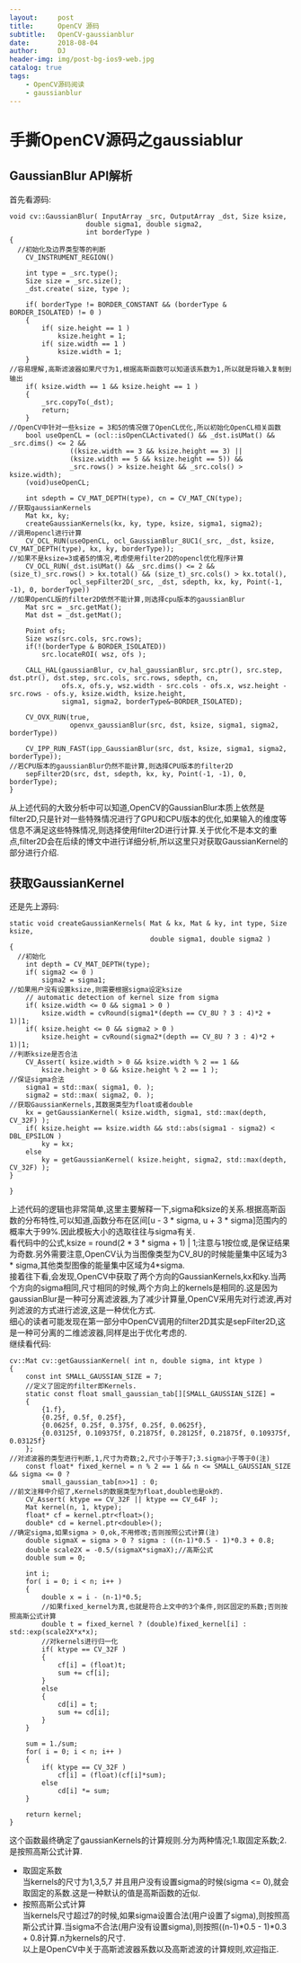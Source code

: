 ```yaml
---
layout:     post
title:      OpenCV 源码
subtitle:   OpenCV-gaussianblur
date:       2018-08-04
author:     DJ
header-img: img/post-bg-ios9-web.jpg
catalog: true
tags:
    - OpenCV源码阅读
    - gaussianblur
---
```

# 手撕OpenCV源码之gaussiablur
## GaussianBlur API解析           
首先看源码:              
```       
void cv::GaussianBlur( InputArray _src, OutputArray _dst, Size ksize,
                   double sigma1, double sigma2,
                   int borderType )
{
  //初始化及边界类型等的判断
    CV_INSTRUMENT_REGION()

    int type = _src.type();
    Size size = _src.size();
    _dst.create( size, type );

    if( borderType != BORDER_CONSTANT && (borderType & BORDER_ISOLATED) != 0 )
    {
        if( size.height == 1 )
            ksize.height = 1;
        if( size.width == 1 )
            ksize.width = 1;
    }
//容易理解,高斯滤波器如果尺寸为1,根据高斯函数可以知道该系数为1,所以就是将输入复制到输出
    if( ksize.width == 1 && ksize.height == 1 )
    {
        _src.copyTo(_dst);
        return;
    }
//OpenCV中针对一些ksize = 3和5的情况做了OpenCL优化,所以初始化OpenCL相关函数
    bool useOpenCL = (ocl::isOpenCLActivated() && _dst.isUMat() && _src.dims() <= 2 &&
               ((ksize.width == 3 && ksize.height == 3) ||
               (ksize.width == 5 && ksize.height == 5)) &&
               _src.rows() > ksize.height && _src.cols() > ksize.width);
    (void)useOpenCL;

    int sdepth = CV_MAT_DEPTH(type), cn = CV_MAT_CN(type);
//获取gaussianKernels
    Mat kx, ky;
    createGaussianKernels(kx, ky, type, ksize, sigma1, sigma2);
//调用opencl进行计算
    CV_OCL_RUN(useOpenCL, ocl_GaussianBlur_8UC1(_src, _dst, ksize, CV_MAT_DEPTH(type), kx, ky, borderType));
//如果不是ksize=3或者5的情况,考虑使用filter2D的opencl优化程序计算
    CV_OCL_RUN(_dst.isUMat() && _src.dims() <= 2 && (size_t)_src.rows() > kx.total() && (size_t)_src.cols() > kx.total(),
               ocl_sepFilter2D(_src, _dst, sdepth, kx, ky, Point(-1, -1), 0, borderType))
//如果OpenCL版的filter2D依然不能计算,则选择cpu版本的gaussianBlur
    Mat src = _src.getMat();
    Mat dst = _dst.getMat();

    Point ofs;
    Size wsz(src.cols, src.rows);
    if(!(borderType & BORDER_ISOLATED))
        src.locateROI( wsz, ofs );

    CALL_HAL(gaussianBlur, cv_hal_gaussianBlur, src.ptr(), src.step, dst.ptr(), dst.step, src.cols, src.rows, sdepth, cn,
             ofs.x, ofs.y, wsz.width - src.cols - ofs.x, wsz.height - src.rows - ofs.y, ksize.width, ksize.height,
             sigma1, sigma2, borderType&~BORDER_ISOLATED);

    CV_OVX_RUN(true,
               openvx_gaussianBlur(src, dst, ksize, sigma1, sigma2, borderType))

    CV_IPP_RUN_FAST(ipp_GaussianBlur(src, dst, ksize, sigma1, sigma2, borderType));
//若CPU版本的gaussianBlur仍然不能计算,则选择CPU版本的filter2D
    sepFilter2D(src, dst, sdepth, kx, ky, Point(-1, -1), 0, borderType);
}       
```              
从上述代码的大致分析中可以知道,OpenCV的GaussianBlur本质上依然是filter2D,只是针对一些特殊情况进行了GPU和CPU版本的优化,如果输入的维度等信息不满足这些特殊情况,则选择使用filter2D进行计算.关于优化不是本文的重点,filter2D会在后续的博文中进行详细分析,所以这里只对获取GaussianKernel的部分进行介绍.                  
## 获取GaussianKernel        
还是先上源码:             
```       
static void createGaussianKernels( Mat & kx, Mat & ky, int type, Size ksize,
                                   double sigma1, double sigma2 )
{
  //初始化
    int depth = CV_MAT_DEPTH(type);
    if( sigma2 <= 0 )
        sigma2 = sigma1;
//如果用户没有设置ksize,则需要根据sigma设定ksize
    // automatic detection of kernel size from sigma
    if( ksize.width <= 0 && sigma1 > 0 )
        ksize.width = cvRound(sigma1*(depth == CV_8U ? 3 : 4)*2 + 1)|1;
    if( ksize.height <= 0 && sigma2 > 0 )
        ksize.height = cvRound(sigma2*(depth == CV_8U ? 3 : 4)*2 + 1)|1;
//判断ksize是否合法
    CV_Assert( ksize.width > 0 && ksize.width % 2 == 1 &&
        ksize.height > 0 && ksize.height % 2 == 1 );
//保证sigma合法
    sigma1 = std::max( sigma1, 0. );
    sigma2 = std::max( sigma2, 0. );
//获取GaussianKernels,其数据类型为float或者double
    kx = getGaussianKernel( ksize.width, sigma1, std::max(depth, CV_32F) );
    if( ksize.height == ksize.width && std::abs(sigma1 - sigma2) < DBL_EPSILON )
        ky = kx;
    else
        ky = getGaussianKernel( ksize.height, sigma2, std::max(depth, CV_32F) );
}

}            
```
上述代码的逻辑也非常简单,这里主要解释一下,sigma和ksize的关系.根据高斯函数的分布特性,可以知道,函数分布在区间[u - 3 * sigma, u + 3 * sigma]范围内的概率大于99%.因此模板大小的选取往往与sigma有关.         
看代码中的公式,ksize = round(2 * 3 * sigma + 1) | 1;注意与1按位或,是保证结果为奇数.另外需要注意,OpenCV认为当图像类型为CV_8U的时候能量集中区域为3 * sigma,其他类型图像的能量集中区域为4*sigma.           
接着往下看,会发现,OpenCV中获取了两个方向的GaussianKernels,kx和ky.当两个方向的sigma相同,尺寸相同的时候,两个方向上的kernels是相同的.这是因为gaussianBlur是一种可分离滤波器,为了减少计算量,OpenCV采用先对行滤波,再对列滤波的方式进行滤波,这是一种优化方式.      
细心的读者可能发现在第一部分中OpenCV调用的filter2D其实是sepFilter2D,这是一种可分离的二维滤波器,同样是出于优化考虑的.           
继续看代码:                  
```             
cv::Mat cv::getGaussianKernel( int n, double sigma, int ktype )
{
    const int SMALL_GAUSSIAN_SIZE = 7;
    //定义了固定的filter即Kernels.
    static const float small_gaussian_tab[][SMALL_GAUSSIAN_SIZE] =
    {
        {1.f},
        {0.25f, 0.5f, 0.25f},
        {0.0625f, 0.25f, 0.375f, 0.25f, 0.0625f},
        {0.03125f, 0.109375f, 0.21875f, 0.28125f, 0.21875f, 0.109375f, 0.03125f}
    };
//对滤波器的类型进行判断,1,尺寸为奇数;2,尺寸小于等于7;3.sigma小于等于0(注)
    const float* fixed_kernel = n % 2 == 1 && n <= SMALL_GAUSSIAN_SIZE && sigma <= 0 ?
        small_gaussian_tab[n>>1] : 0;
//前文注释中介绍了,Kernels的数据类型为float,double也是ok的.
    CV_Assert( ktype == CV_32F || ktype == CV_64F );
    Mat kernel(n, 1, ktype);
    float* cf = kernel.ptr<float>();
    double* cd = kernel.ptr<double>();
//确定sigma,如果sigma > 0,ok,不用修改;否则按照公式计算(注)
    double sigmaX = sigma > 0 ? sigma : ((n-1)*0.5 - 1)*0.3 + 0.8;
    double scale2X = -0.5/(sigmaX*sigmaX);//高斯公式
    double sum = 0;

    int i;
    for( i = 0; i < n; i++ )
    {
        double x = i - (n-1)*0.5;
        //如果fixed_kernel为真,也就是符合上文中的3个条件,则区固定的系数;否则按照高斯公式计算
        double t = fixed_kernel ? (double)fixed_kernel[i] : std::exp(scale2X*x*x);
        //对kernels进行归一化
        if( ktype == CV_32F )
        {
            cf[i] = (float)t;
            sum += cf[i];
        }
        else
        {
            cd[i] = t;
            sum += cd[i];
        }
    }

    sum = 1./sum;
    for( i = 0; i < n; i++ )
    {
        if( ktype == CV_32F )
            cf[i] = (float)(cf[i]*sum);
        else
            cd[i] *= sum;
    }

    return kernel;
}              
```           
这个函数最终确定了gaussianKernels的计算规则.分为两种情况;1.取固定系数;2.是按照高斯公式计算.            
* 取固定系数     
当kernels的尺寸为1,3,5,7 并且用户没有设置sigma的时候(sigma <= 0),就会取固定的系数.这是一种默认的值是高斯函数的近似.            
* 按照高斯公式计算             
当kernels尺寸超过7的时候,如果sigma设置合法(用户设置了sigma),则按照高斯公式计算.当sigma不合法(用户没有设置sigma),则按照((n-1)*0.5 - 1)*0.3 + 0.8计算.n为kernels的尺寸.            
以上是OpenCV中关于高斯滤波器系数以及高斯滤波的计算规则,欢迎指正.
